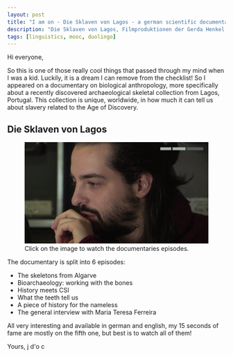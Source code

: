 ```yaml
---
layout: post
title: "I am on - Die Sklaven von Lagos - a german scientific documentary"
description: "Die Sklaven von Lagos, Filmproduktionen der Gerda Henkel Stiftung with Maria Teresa Ferreira project"
tags: [linguistics, mooc, duolingo]
---
```


Hi everyone,

So this is one of those really cool things that passed through my mind when I was a kid. Luckily, it is a dream I can remove from the checklist! So I appeared on a documentary on biological anthropology, more specifically about a recently discovered archaeological skeletal collection from Lagos, Portugal. This collection is unique, worldwide, in how much it can tell us about slavery related to the Age of Discovery.

## Die Sklaven von Lagos

<figure>
	<a href="https://lisa.gerda-henkel-stiftung.de/sklaven_von_lagos?nav_id=6897" target="_blank"><img src="/images/slavesdoc.png" alt="die sklaven"></a>
	<figcaption>Click on the image to watch the documentaries episodes.</figcaption>
</figure>

The documentary is split into 6 episodes:

+ The skeletons from Algarve
+ Bioarchaeology: working with the bones
+ History meets CSI
+ What the teeth tell us
+ A piece of history for the nameless
+ The general interview with Maria Teresa Ferreira

All very interesting and available in german and english, my 15 seconds of fame are mostly on the fifth one, but best is to watch all of them!

Yours,
j d'o c